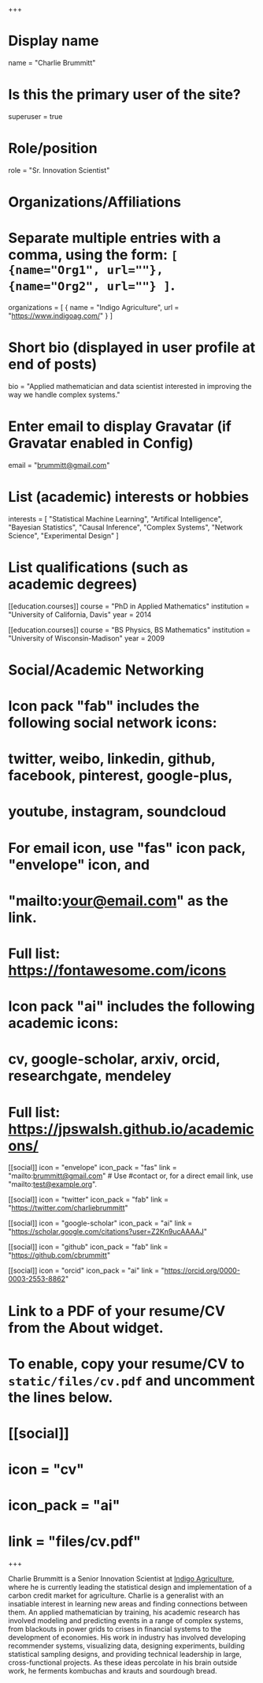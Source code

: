 +++
# Display name
name = "Charlie Brummitt"

# Is this the primary user of the site?
superuser = true

# Role/position
role = "Sr. Innovation Scientist"

# Organizations/Affiliations
#   Separate multiple entries with a comma, using the form: `[ {name="Org1", url=""}, {name="Org2", url=""} ]`.
organizations = [ { name = "Indigo Agriculture", url = "https://www.indigoag.com/" } ]

# Short bio (displayed in user profile at end of posts)
bio = "Applied mathematician and data scientist interested in improving the way we handle complex systems."

# Enter email to display Gravatar (if Gravatar enabled in Config)
email = "brummitt@gmail.com"

# List (academic) interests or hobbies
interests = [
  "Statistical Machine Learning",
  "Artifical Intelligence",
  "Bayesian Statistics",
  "Causal Inference",
  "Complex Systems",
  "Network Science",
  "Experimental Design"
]

# List qualifications (such as academic degrees)
[[education.courses]]
  course = "PhD in Applied Mathematics"
  institution = "University of California, Davis"
  year = 2014

[[education.courses]]
  course = "BS Physics, BS Mathematics"
  institution = "University of Wisconsin-Madison"
  year = 2009

# Social/Academic Networking
#
# Icon pack "fab" includes the following social network icons:
#
#   twitter, weibo, linkedin, github, facebook, pinterest, google-plus,
#   youtube, instagram, soundcloud
#
#   For email icon, use "fas" icon pack, "envelope" icon, and
#   "mailto:your@email.com" as the link.
#
#   Full list: https://fontawesome.com/icons
#
# Icon pack "ai" includes the following academic icons:
#
#   cv, google-scholar, arxiv, orcid, researchgate, mendeley
#
#   Full list: https://jpswalsh.github.io/academicons/

[[social]]
  icon = "envelope"
  icon_pack = "fas"
  link = "mailto:brummitt@gmail.com"  # Use #contact or, for a direct email link, use "mailto:test@example.org".

[[social]]
  icon = "twitter"
  icon_pack = "fab"
  link = "https://twitter.com/charliebrummitt"

[[social]]
  icon = "google-scholar"
  icon_pack = "ai"
  link = "https://scholar.google.com/citations?user=Z2Kn9ucAAAAJ"

[[social]]
  icon = "github"
  icon_pack = "fab"
  link = "https://github.com/cbrummitt"

[[social]]
  icon = "orcid"
  icon_pack = "ai"
  link = "https://orcid.org/0000-0003-2553-8862"

# Link to a PDF of your resume/CV from the About widget.
# To enable, copy your resume/CV to `static/files/cv.pdf` and uncomment the lines below.
# [[social]]
#   icon = "cv"
#   icon_pack = "ai"
#   link = "files/cv.pdf"

+++

Charlie Brummitt is a Senior Innovation Scientist at [Indigo Agriculture](https://www.indigoag.com/), where he is currently leading the statistical design and implementation of a carbon credit market for agriculture. Charlie is a generalist with an insatiable interest in learning new areas and finding connections between them. An applied mathematician by training, his academic research has involved modeling and predicting events in a range of complex systems, from blackouts in power grids to crises in financial systems to the development of economies. His work in industry has involved developing recommender systems, visualizing data, designing experiments, building statistical sampling designs, and providing technical leadership in large, cross-functional projects. As these ideas percolate in his brain outside work, he ferments kombuchas and krauts and sourdough bread.